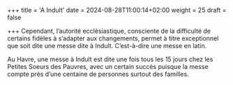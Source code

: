 +++
title = 'A Indult'
date = 2024-08-28T11:00:14+02:00
weight = 25
draft = false

+++
Cependant, l’autorité ecclésiastique, consciente de la difficulté de certains fidèles à s’adapter aux changements, permet à titre exceptionnel que soit dite une messe dite à Indult. C’est-à-dire une messe en latin.

Au Havre, une messe à Indult est dite une fois tous les 15 jours chez les Petites Soeurs des Pauvres, avec un certain succès puisque la messe compte près d’une centaine de personnes surtout des familles.


 